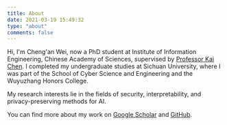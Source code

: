 ```yaml
---
title: About
date: 2021-03-19 15:49:32
type: "about"
comments: false
---
```


Hi, I'm Cheng'an Wei, now a PhD student at Institute of Information Engineering, Chinese Academy of Sciences, supervised by [Professor Kai Chen](http://kaichen.org/). I completed my undergraduate studies at Sichuan University, where I was part of the School of Cyber Science and Engineering and the Wuyuzhang Honors College.

My research interests lie in the fields of security, interpretability, and privacy-preserving methods for AI. 

You can find more about my work on [Google Scholar](https://scholar.google.com/citations?user=uOsZX7EAAAAJ) and [GitHub](https://github.com/CassiniHuy).

